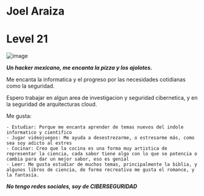 # Joel Araiza

# Level 21

![image](https://github.com/user-attachments/assets/fcab7da9-3a7d-42c9-a962-6db0b491cb79)

***Un hacker mexicano, me encanta la pizza y los ajolotes.***

Me encanta la informatica y el progreso por las necesidades cotidianas como la seguridad.

Espero trabajar en algun area de investigacion y seguridad cibernetica, y en la seguridad de arquitecturas cloud.

Me gusta:
```
- Estudiar: Porque me encanta aprender de temas nuevos del indole informatico y cientifico
- Jugar videojuegos: Me ayuda a desestrezarme, o estresarme más, como sea soy adicto al estres
- Cocinar: Creo que la cocina es una forma muy artistica de representar la ciencia, cada sabor tiene algo con lo que se potencia o cambia para dar un mejor sabor, eso es genial
- Leer: Me gusta estudiar de muchos temas, principalmente la biblia, y algunos libros de ciencia, de forma recreativa me gusta el romance, y la fantasía.
```

***No tengo redes sociales, soy de CIBERSEGURIDAD***
